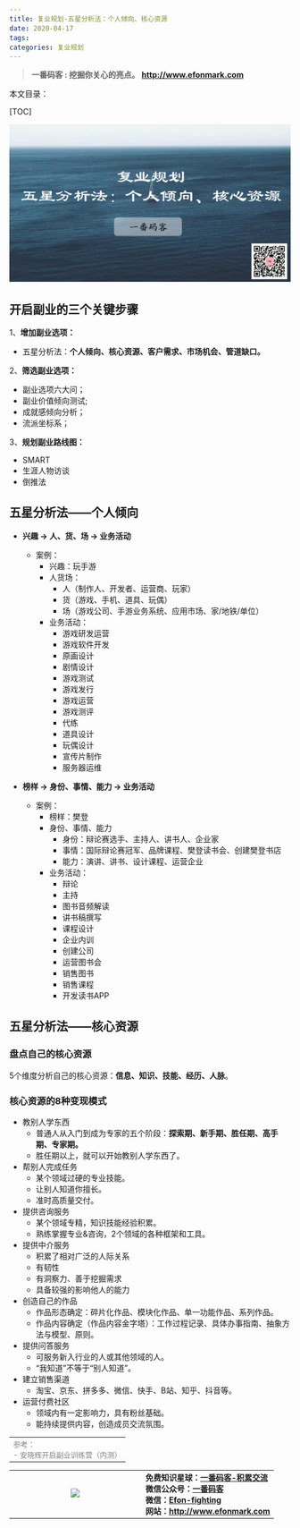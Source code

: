 ```yaml
---
title: 复业规划-五星分析法：个人倾向、核心资源
date: 2020-04-17
tags: 
categories: 复业规划
---
```


> **一番码客 : 挖掘你关心的亮点。**
> **http://www.efonmark.com**

本文目录：

[TOC]

![image-20200417234548161](2020-04-17-复业规划-五星分析法：个人倾向、核心资源/image-20200417234548161.png)

<!-- more -->

## 开启副业的三个关键步骤

1、**增加副业选项：**

* 五星分析法：**个人倾向、核心资源、客户需求、市场机会、管道缺口。**

2、**筛选副业选项：**

* 副业选项六大问；
* 副业价值倾向测试;
* 成就感倾向分析；
* 流派坐标系；

3、**规划副业路线图：**

* SMART
* 生涯人物访谈
* 倒推法

## 五星分析法——个人倾向

- **兴趣 → 人、货、场 → 业务活动**
    - 案例：
        - 兴趣：玩手游
        - 人货场：
            - 人（制作人、开发者、运营商、玩家）
            - 货（游戏、手机、道具、玩偶）
            - 场（游戏公司、手游业务系统、应用市场、家/地铁/单位）
        - 业务活动：
            - 游戏研发运营
            - 游戏软件开发
            - 原画设计
            - 剧情设计
            - 游戏测试
            - 游戏发行
            - 游戏运营
            - 游戏测评
            - 代练
            - 道具设计
            - 玩偶设计
            - 宣传片制作
            - 服务器运维

- **榜样 → 身份、事情、能力 → 业务活动**
    - 案例：
        - 榜样：樊登
        - 身份、事情、能力
            - 身份：辩论赛选手、主持人、讲书人、企业家
            - 事情：国际辩论赛冠军、品牌课程、樊登读书会、创建樊登书店
            - 能力：演讲、讲书、设计课程、运营企业
        - 业务活动：
            - 辩论
            - 主持
            - 图书音频解读
            - 讲书稿撰写
            - 课程设计
            - 企业内训
            - 创建公司
            - 运营图书会
            - 销售图书
            - 销售课程
            - 开发读书APP

## 五星分析法——核心资源

### 盘点自己的核心资源

5个维度分析自己的核心资源：**信息、知识、技能、经历、人脉**。

### 核心资源的8种变现模式

* 教别人学东西
    * 普通人从入门到成为专家的五个阶段：**探索期、新手期、胜任期、高手期、专家期。**
    * 胜任期以上，就可以开始教别人学东西了。
* 帮别人完成任务
    * 某个领域过硬的专业技能。
    * 让别人知道你擅长。
    * 准时高质量交付。
* 提供咨询服务
    * 某个领域专精，知识技能经验积累。
    * 熟练掌握专业&咨询，2个领域的各种框架和工具。
* 提供中介服务
    * 积累了相对广泛的人际关系
    * 有韧性
    * 有洞察力、善于挖掘需求
    * 具备较强的影响他人的能力
* 创造自己的作品
    * 作品形态确定：碎片化作品、模块化作品、单一功能作品、系列作品。
    * 作品内容确定（作品内容金字塔）：工作过程记录、具体办事指南、抽象方法与模型、原则。
* 提供问答服务
    * 可服务新入行业的人或其他领域的人。
    * “我知道”不等于“别人知道”。
* 建立销售渠道
    * 淘宝、京东、拼多多、微信、快手、B站、知乎、抖音等。
* 运营付费社区
    * 领域内有一定影响力，具有粉丝基础。
    * 能持续提供内容，创造成员交流氛围。



<table>
    <td>
    <font size="2" color="gray">参考：</font><br>
    <font size="2" color="gray">
        - 安晓辉开启副业训练营（内测）
    </font><br>
    </td>
</table>


<table>
<tr>
<td ><center><img src="http://www.efonmark.com/efonmark-blog/readme/guanzhu_1.jpg" width=50%></center></td>
<td width="50%" align=left><b>
    免费知识星球：<a href="http://www.efonmark.com/efonmark-blog/readme/zhishixingqiu1.png">一番码客-积累交流</a><br>
    微信公众号：<a href="http://www.efonmark.com/efonmark-blog/readme/guanzhu_1.jpg">一番码客</a><br>
    微信：<a href="http://www.efonmark.com/efonmark-blog/readme/weixin.jpg">Efon-fighting</a><br>
    网站：<a href="http://www.efonmark.com">http://www.efonmark.com</a><br></b></td>
</tr>
</table>